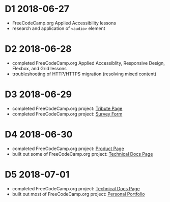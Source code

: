 # D1 2018-06-27

- FreeCodeCamp.org Applied Accessibility lessons
- research and application of `<audio>` element

# D2 2018-06-28

- completed FreeCodeCamp.org Applied Accessiblity, Responsive Design, Flexbox, and Grid lessons
- troubleshooting of HTTP/HTTPS migration (resolving mixed content)

# D3 2018-06-29

- completed FreeCodeCamp.org project: [Tribute Page](https://codepen.io/digilou/pen/oyJXmp)
- completed FreeCodeCamp.org project: [Survey Form](https://codepen.io/digilou/pen/WyLMVV)

# D4 2018-06-30

- completed FreeCodeCamp.org project: [Product Page](https://codepen.io/digilou/pen/wXRxab)
- built out some of FreeCodeCamp.org project: [Technical Docs Page](https://codepen.io/digilou/pen/MXLjNz)

# D5 2018-07-01

- completed FreeCodeCamp.org project: [Technical Docs Page](https://codepen.io/digilou/pen/MXLjNz)
- built out most of FreeCodeCamp.org project: [Personal Portfolio](https://codepen.io/digilou/pen/xzMJPX)
